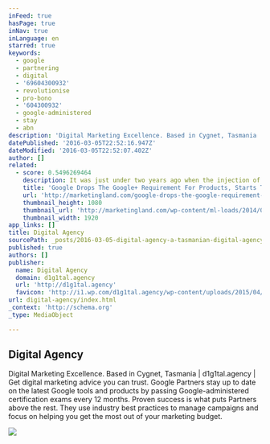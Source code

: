 ```yaml
---
inFeed: true
hasPage: true
inNav: true
inLanguage: en
starred: true
keywords:
  - google
  - partnering
  - digital
  - '69604300932'
  - revolutionise
  - pro-bono
  - '604300932'
  - google-administered
  - stay
  - abn
description: 'Digital Marketing Excellence. Based in Cygnet, Tasmania | d1g1tal.agency | Get digital marketing advice you can trust. Google Partners stay up to date on the latest Google tools and products by passing Google-administered certification exams every 12 months. Proven success is what puts Partners above the rest. They use industry best practices to manage campaigns and focus on helping you get the most out of your marketing budget.'
datePublished: '2016-03-05T22:52:16.947Z'
dateModified: '2016-03-05T22:52:07.402Z'
author: []
related:
  - score: 0.5496269464
    description: It was just under two years ago when the injection of Google+ into YouTube comments caused quite a controversy. This change required the use of a Google+ account to participate in conversations on Google products. A new announcement today is decentralizing Google+ for Google users and focusing back on a standard Google account.
    title: 'Google Drops The Google+ Requirement For Products, Starts Today With YouTube'
    url: 'http://marketingland.com/google-drops-the-google-requirement-for-products-starts-today-with-youtube-136651'
    thumbnail_height: 1080
    thumbnail_url: 'http://marketingland.com/wp-content/ml-loads/2014/07/google-plus-logo2-1920.jpg'
    thumbnail_width: 1920
app_links: []
title: Digital Agency
sourcePath: _posts/2016-03-05-digital-agency-a-tasmanian-digital-agency-or-d1g1talagency.md
published: true
authors: []
publisher:
  name: Digital Agency
  domain: d1g1tal.agency
  url: 'http://d1g1tal.agency'
  favicon: 'http://i1.wp.com/d1g1tal.agency/wp-content/uploads/2015/04/cropped-Google-Partner-Badge.png?fit=192%2C192'
url: digital-agency/index.html
_context: 'http://schema.org'
_type: MediaObject

---
```

<article style=""><h1>Digital Agency</h1><p>Digital Marketing Excellence. Based in Cygnet, Tasmania | d1g1tal.agency | Get digital marketing advice you can trust. Google Partners stay up to date on the latest Google tools and products by passing Google-administered certification exams every 12 months. Proven success is what puts Partners above the rest. They use industry best practices to manage campaigns and focus on helping you get the most out of your marketing budget.</p><img src="https://s3-us-west-2.amazonaws.com/the-grid-img/p/34e9dcc37ba8bf2f11cb1c8525ea93e78622c863.jpg" /></article>